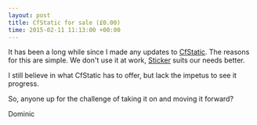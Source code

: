 ```yaml
---
layout: post
title: CfStatic for sale (£0.00)
time: 2015-02-11 11:13:00 +00:00
---
```


It has been a long while since I made any updates to [CfStatic](). The reasons for this are simple. We don't use it at work, [Sticker]() suits our needs better.

I still believe in what CfStatic has to offer, but lack the impetus to see it progress.

So, anyone up for the challenge of taking it on and moving it forward?

Dominic

<!--more-->